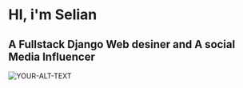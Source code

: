 # HI, i'm Selian
## A Fullstack Django Web desiner and A social Media Influencer
<picture>
 <source media="(prefers-color-scheme: dark)" srcset="![logo](https://github.com/libgit2/libgit2sharp/raw/master/square-logo.png)">
 <source media="(prefers-color-scheme: light)" srcset="YOUR-LIGHTMODE-IMAGE">
 <img alt="YOUR-ALT-TEXT" src="![logo](https://github.com/libgit2/libgit2sharp/raw/master/square-logo.png)  ">
</picture>
